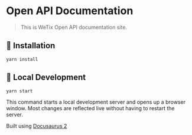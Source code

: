 # Open API Documentation

> This is WeTix Open API documentation site.

## 🔨 Installation

```console
yarn install
```

## 🚧 Local Development

```console
yarn start
```

This command starts a local development server and opens up a browser window. Most changes are reflected live without having to restart the server.

Built using [Docusaurus 2](https://docusaurus.io/)
